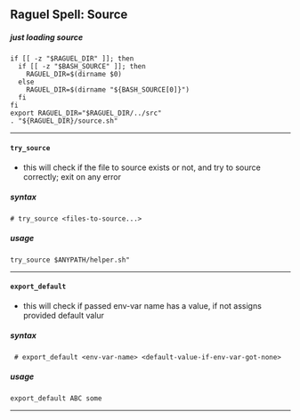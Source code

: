 ## Raguel Spell: Source

##### just loading source

```Shell
if [[ -z "$RAGUEL_DIR" ]]; then
  if [[ -z "$BASH_SOURCE" ]]; then
    RAGUEL_DIR=$(dirname $0)
  else
    RAGUEL_DIR=$(dirname "${BASH_SOURCE[0]}")
  fi
fi
export RAGUEL_DIR="$RAGUEL_DIR/../src"
. "${RAGUEL_DIR}/source.sh"
```

***

#### `try_source`

* this will check if the file to source exists or not, and try to source correctly; exit on any error

##### syntax

` # try_source <files-to-source...> `

##### usage

```Shell
try_source $ANYPATH/helper.sh"
```

---

#### `export_default`

* this will check if passed env-var name has a value, if not assigns provided default valur

##### syntax

` # export_default <env-var-name> <default-value-if-env-var-got-none>`

##### usage

```Shell
export_default ABC some
```

---
